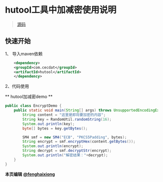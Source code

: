 # hutool工具中加减密使用说明

> [源码](http://gitlab.cecdat.com/framework/backend/rock/tree/develop/examples/hutool)



## 快速开始

1、 导入maven依赖

``` xml
    <dependency>
    <groupId>com.cecdat</groupId>
    <artifactId>hutool</artifactId>
    </dependency>

```


2、代码使用

** hutool加减密demo **

```java
public class EncryptDemo {
    public static void main(String[] args) throws UnsupportedEncodingException {
        String content = "这里是即将要加密的内容";
        String key = RandomUtil.randomString(16);
        System.out.println(key);
        byte[] bytes = key.getBytes();

        SM4 smf = new SM4("ECB", "PKCS5Padding", bytes);
        String encrypt = smf.encryptHex(content.getBytes());
        System.out.println(encrypt);
        String decrypt = smf.decryptStr(encrypt);
        System.out.println("解密结果："+decrypt);
    }
}
```


**本页编辑**      **[@fenghaixiong](http://192.168.1.23/fenghaixiong)**